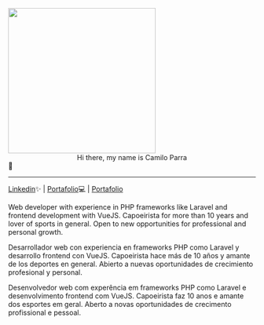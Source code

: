 <img src="https://user-images.githubusercontent.com/19290557/87207063-60760980-c2e1-11ea-8e13-1ca181824c70.png" width="300" height="296"/>

<div style="text-align: center"> Hi there, my name is Camilo Parra </div>👋
<hr/>

<a href='https://www.linkedin.com/in/parra-camilo'>Linkedin</a>✨ | <a href='https://parracamilo.tk'>Portafolio</a>💻 | <a href='https://parracamilo.tk'>Portafolio</a>

<p>Web developer with experience in PHP frameworks like Laravel and frontend development with VueJS.
Capoeirista for more than 10 years and lover of sports in general.
Open to new opportunities for professional and personal growth.</p>
<p>Desarrollador web con experiencia en frameworks PHP como Laravel y desarrollo frontend con VueJS.
Capoeirista hace más de 10 años y amante de los deportes en general.
Abierto a nuevas oportunidades de crecimiento profesional y personal.<p/>
<p>Desenvolvedor web com experência em frameworks PHP como Laravel e desenvolvimento frontend com VueJS.
Capoeirista faz 10 anos e amante dos esportes em geral.
Aberto a novas oportunidades de crecimento profissional e pessoal.<p/>
